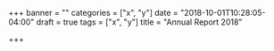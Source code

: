 +++
banner = ""
categories = ["x", "y"]
date = "2018-10-01T10:28:05-04:00"
draft = true
tags = ["x", "y"]
title = "Annual Report 2018"

+++
